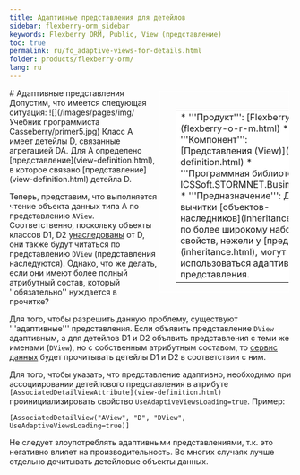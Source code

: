```yaml
---
title: Адаптивные представления для детейлов
sidebar: flexberry-orm_sidebar
keywords: Flexberry ORM, Public, View (представление)
toc: true
permalink: ru/fo_adaptive-views-for-details.html
folder: products/flexberry-orm/
lang: ru
---
```


<div style="margin:5px; padding-left:28px; float:right; width:40%; outline:1px solid white;">
<br>
<table border="0" width="100%" bgcolor="#6495ED">
<tbody><tr><td bgcolor="#FFFFFF">
* '''Продукт''': [Flexberry ORM](flexberry-o-r-m.html)
* '''Компонент''': [Представления (View)](view-definition.html)
* '''Программная библиотека''': ICSSoft.STORMNET.Business.dll
* '''Предназначение''': Для вычитки [объектов-наследников](inheritance.html) по более широкому набору свойств, нежели у [предков](inheritance.html), могут использоваться адаптивные представления.
</td>
</tr></tbody></table></a>
</div>
# Адаптивные представления
Допустим, что имеется следующая ситуация:
![](/images/pages/img/Учебник программиста Casseberry/primer5.jpg)
Класс A имеет детейлы D, связанные агрегацией DA. Для A определено [представление](view-definition.html), в которое связано [представление](view-definition.html) детейла D.

Теперь, представим, что выполняется чтение объекта данных типа A по представлению `AView`.  Соответственно, поскольку объекты классов D1, D2 [унаследованы](inheritance.html) от D, они также будут читаться по представлению `DView` (представления наследуются). Однако, что же делать, если они имеют более полный атрибутный состав, который ''обязательно'' нуждается в прочитке?

Для того, чтобы разрешить данную проблему, существуют '''адаптивные''' представления. Если объявить представление `DView` адаптивным, а для детейлов D1 и D2 объявить представления с теми же именами (`DView`), но с собственным атрибутным составом, то [сервис данных](data-service.html) будет прочитывать детейлы D1 и D2 в соответствии с ним.

Для того, чтобы указать, что представление адаптивно, необходимо при ассоциировании детейлового представления в атрибуте `[AssociatedDetailViewAttribute](view-definition.html)` проинициализировать свойство `UseAdaptiveViewsLoading=true`.
Пример:
```
[AssociatedDetailView("AView", "D", "DView", UseAdaptiveViewsLoading=true)]
```
Не следует злоупотреблять адаптивными представлениями, т.к. это негативно влияет на производительность. Во многих случаях лучше отдельно дочитывать детейловые объекты данных.
